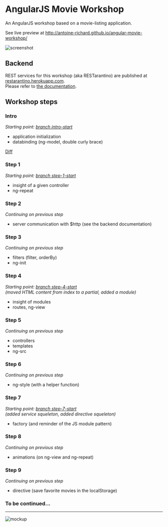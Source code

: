 AngularJS Movie Workshop
========================

An AngularJS workshop based on a movie-listing application.

See live preview at http://antoine-richard.github.io/angular-movie-workshop/

![screenshot](https://dl.dropboxusercontent.com/u/37908099/angular-movie-workshop/angular-movie-screen.png)

Backend 
-------

REST services for this workshop (aka RESTarantino) are published at [restarantino.herokuapp.com](http://restarantino.herokuapp.com).  
Please refer to [the documentation](http://restarantino.herokuapp.com/index.html).


Workshop steps
--------------

### Intro
_Starting point: [branch intro-start](https://github.com/antoine-richard/angular-movie-workshop/tree/intro-start)_

* application initialization
* databinding (ng-model, double curly brace)

[Diff](https://github.com/antoine-richard/angular-movie-workshop/compare/intro-start...intro-end)

### Step 1

_Starting point: [branch step-1-start](https://github.com/antoine-richard/angular-movie-workshop/tree/step-1-start)_

* insight of a given controller
* ng-repeat

### Step 2

_Continuing on previous step_

* server communication with $http (see the backend documentation)

### Step 3

_Continuing on previous step_

* filters (filter, orderBy)
* ng-init

### Step 4

_Starting point: [branch step-4-start](https://github.com/antoine-richard/angular-movie-workshop/tree/step-4-start)_  
_(moved HTML content from index to a partial, added a module)_

* insight of modules
* routes, ng-view

### Step 5

_Continuing on previous step_

* controllers
* templates
* ng-src

### Step 6

_Continuing on previous step_

* ng-style (with a helper function)

### Step 7

_Starting point: [branch step-7-start](https://github.com/antoine-richard/angular-movie-workshop/tree/step-7-start)_  
_(added service squeleton, added directive squeleton)_

* factory (and reminder of the JS module pattern)

### Step 8

_Continuing on previous step_

* animations (on ng-view and ng-repeat)

### Step 9

_Continuing on previous step_

* directive (save favorite movies in the localStorage)

### To be continued...


---

![mockup](https://dl.dropboxusercontent.com/u/37908099/angular-movie-workshop/angular-movie-mockup.png)
